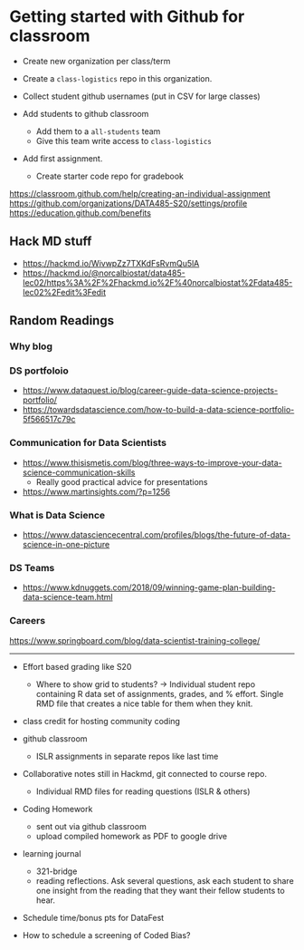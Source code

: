 # Getting started with Github for classroom

* Create new organization per class/term
* Create a `class-logistics` repo in this organization. 
* Collect student github usernames (put in CSV for large classes)
* Add students to github classroom 
    - Add them to a `all-students` team
    - Give this team write access to `class-logistics`
    
* Add first assignment. 
    - Create starter code repo for gradebook

    

https://classroom.github.com/help/creating-an-individual-assignment
https://github.com/organizations/DATA485-S20/settings/profile
https://education.github.com/benefits

## Hack MD stuff
* https://hackmd.io/WivwpZz7TXKdFsRvmQu5lA
* https://hackmd.io/@norcalbiostat/data485-lec02/https%3A%2F%2Fhackmd.io%2F%40norcalbiostat%2Fdata485-lec02%2Fedit%3Fedit


## Random Readings

### Why blog


### DS portfoloio 
* https://www.dataquest.io/blog/career-guide-data-science-projects-portfolio/
* https://towardsdatascience.com/how-to-build-a-data-science-portfolio-5f566517c79c
 
### Communication for Data Scientists
* https://www.thisismetis.com/blog/three-ways-to-improve-your-data-science-communication-skills
    - Really good practical advice for presentations
* https://www.martinsights.com/?p=1256

### What is Data Science
* https://www.datasciencecentral.com/profiles/blogs/the-future-of-data-science-in-one-picture


### DS Teams
* https://www.kdnuggets.com/2018/09/winning-game-plan-building-data-science-team.html

### Careers
https://www.springboard.com/blog/data-scientist-training-college/


-----

* Effort based grading like S20
    - Where to show grid to students? -> Individual student repo containing R data set of assignments, grades, and % effort. Single RMD file that creates a nice table for them when they knit.
  
* class credit for hosting community coding

* github classroom
    - ISLR assignments in separate repos like last time
    
* Collaborative notes still in Hackmd, git connected to course repo. 
    - Individual RMD files for reading questions (ISLR & others)

* Coding Homework
  - sent out via github classroom
  - upload compiled homework as PDF to google drive

* learning journal
    - 321-bridge
    - reading reflections. Ask several questions, ask each student to share one insight from the reading that they want their fellow students to hear. 
    
* Schedule time/bonus pts for DataFest
* How to schedule a screening of Coded Bias? 






